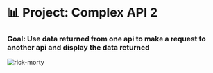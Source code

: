 # 📊 Project: Complex API 2

### Goal: Use data returned from one api to make a request to another api and display the data returned

![rick-morty](https://user-images.githubusercontent.com/88905557/135734673-d10a6732-4206-4dd3-8adb-0e1cafea4c48.png)
